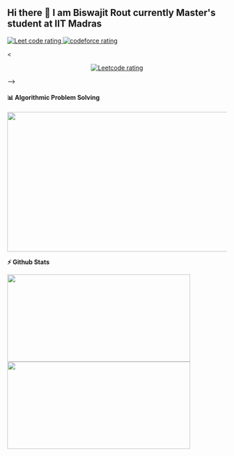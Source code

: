 ## Hi there 👋 I am Biswajit Rout currently Master's student at IIT Madras

<p align="left">
  <a href="https://leetcode.com/Biswajit_rout/">
    <img src="https://cp-logo.vercel.app/leetcode/Biswajit_rout" alt="Leet code rating" />
  </a>
  <a href="https://codeforces.com/profile/Roshack">
    <img src="https://raw.githubusercontent.com/Roshack/cf-stats/main/output/rating.svg" alt="codeforce rating" />
  </a>

</p>

< <p align="center">
  <a href="https://leetcode.com/Biswajit_rout/">
    <img src="https://cp-logo.vercel.app/leetcode/Biswajit_rout" alt="Leetcode rating" />
  </a>
</p> -->


<!--

Here are some ideas to get you started:

- 🔭 I’m currently working on ...
- 🌱 I’m currently learning ...
- 👯 I’m looking to collaborate on ...
- 🤔 I’m looking for help with ...
- 💬 Ask me about ...
- 📫 How to reach me: ...
- 😄 Pronouns: ...
- ⚡ Fun fact: ...
-->

#### 📊 Algorithmic Problem Solving

<p align="center">
<img height="320em" width="800em" src="https://leetcard.jacoblin.cool/Biswajit_rout?theme=dark&font=Karma&ext=contest"/>
</p>

<b>⚡ Github Stats</b>
<p float="left">
<img height="200em" width="420em" src="https://github-readme-stats.vercel.app/api?username=routb68&theme=gotham&show_icons=true&hide_border=true&&count_private=true&include_all_commits=true" /> 
<img height="200em" width="420em" src="https://github-readme-stats.vercel.app/api/top-langs/?username=routb68&theme=gotham&show_icons=true&hide_border=true&layout=compact&langs_count=8"/>
</p>
